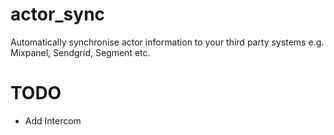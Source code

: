 # actor_sync
Automatically synchronise actor information to your third party systems e.g. Mixpanel, Sendgrid, Segment etc.

# TODO
- Add Intercom
